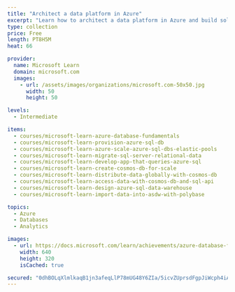 ```yaml
---
title: "Architect a data platform in Azure"
excerpt: "Learn how to architect a data platform in Azure and build solutions to store relational and NoSQL data."
type: collection
price: Free
length: PT8H5M
heat: 66

provider:
  name: Microsoft Learn
  domain: microsoft.com
  images:
    - url: /assets/images/organizations/microsoft.com-50x50.jpg
      width: 50
      height: 50

levels:
  - Intermediate

items:
  - courses/microsoft-learn-azure-database-fundamentals
  - courses/microsoft-learn-provision-azure-sql-db
  - courses/microsoft-learn-azure-scale-azure-sql-dbs-elastic-pools
  - courses/microsoft-learn-migrate-sql-server-relational-data
  - courses/microsoft-learn-develop-app-that-queries-azure-sql
  - courses/microsoft-learn-create-cosmos-db-for-scale
  - courses/microsoft-learn-distribute-data-globally-with-cosmos-db
  - courses/microsoft-learn-access-data-with-cosmos-db-and-sql-api
  - courses/microsoft-learn-design-azure-sql-data-warehouse
  - courses/microsoft-learn-import-data-into-asdw-with-polybase

topics:
  - Azure
  - Databases
  - Analytics

images:
  - url: https://docs.microsoft.com/learn/achievements/azure-database-fundamentals-social.png
    width: 640
    height: 320
    isCached: true

secured: "0dhBOLqXlmlkaqB1jn3afeqLlP78mUG48Y6ZIa/5icvZUprsdFgpJiWcph4iAUd01hfnlJS/H6HVimckv1UyxDGhtkuah9hnyKdKHaQwXp7hFo05UDW6yci0dX7OKdwdkE9zYRZOpg2d2IRKmVjmtLj2Us+F3s4dn0DcvIprAAl3wk+TSrKMOxKAvHzAdxYaDhVkorlIybckr1aULc3v/QJLC4+6WFPLLyvVw6q2Ih9hsvzK7Jh5aK/cDPXoUyYxZkhgj1/5x/iFbfg9Fml8OBhhZ5Lsb0DGT7Gs8ycA0QIc90iEPZPP1oJ+OdIg6Zxb6k56gjyhpMoSuLlFNMSgbnKrhEj4xl7oChn+y5rRj0s=;fprTi2JyPyojI9BQ/bacRg=="
---
```


